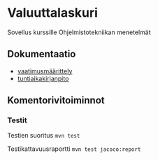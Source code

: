 # Valuuttalaskuri

Sovellus kurssille Ohjelmistotekniikan menetelmät

## Dokumentaatio
* [vaatimusmäärittely](https://github.com/mjaakko/otm-harjoitustyo/blob/master/dokumentaatio/vaatimusm%C3%A4%C3%A4rittely.md)
* [tuntiaikakirjanpito](https://github.com/mjaakko/otm-harjoitustyo/blob/master/dokumentaatio/tuntikirjanpito.md)

## Komentorivitoiminnot
### Testit
Testien suoritus `mvn test`

Testikattavuusraportti `mvn test jacoco:report`
